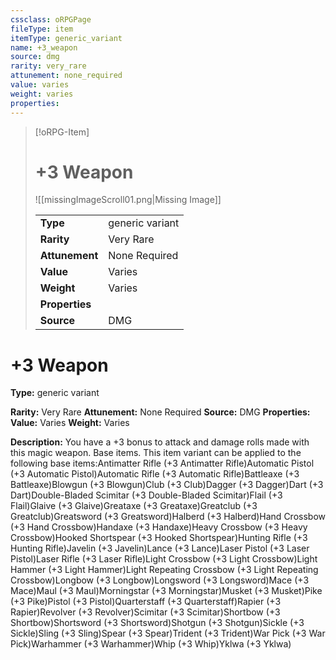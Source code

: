 ```yaml
---
cssclass: oRPGPage
fileType: item
itemType: generic_variant
name: +3_weapon
source: dmg
rarity: very_rare
attunement: none_required
value: varies
weight: varies
properties:
---
```

> [!oRPG-Item]
> # +3 Weapon
> ![[missingImageScroll01.png|Missing Image]]
>
> |  |   |
> |:--|---|
> |**Type** | generic variant |
> |**Rarity** | Very Rare |
> | **Attunement** | None Required |
> | **Value** | Varies |
>  | **Weight**| Varies |
>  |**Properties** |  |
> | **Source** | DMG |

#  +3 Weapon
**Type:** generic variant

**Rarity:** Very Rare
**Attunement:** None Required
**Source:** DMG
**Properties:**
**Value:** Varies
**Weight:** Varies

**Description:** You have a +3 bonus to attack and damage rolls made with this magic weapon. Base items. This item variant can be applied to the following base items:Antimatter Rifle (+3 Antimatter Rifle)Automatic Pistol (+3 Automatic Pistol)Automatic Rifle (+3 Automatic Rifle)Battleaxe (+3 Battleaxe)Blowgun (+3 Blowgun)Club (+3 Club)Dagger (+3 Dagger)Dart (+3 Dart)Double-Bladed Scimitar (+3 Double-Bladed Scimitar)Flail (+3 Flail)Glaive (+3 Glaive)Greataxe (+3 Greataxe)Greatclub (+3 Greatclub)Greatsword (+3 Greatsword)Halberd (+3 Halberd)Hand Crossbow (+3 Hand Crossbow)Handaxe (+3 Handaxe)Heavy Crossbow (+3 Heavy Crossbow)Hooked Shortspear (+3 Hooked Shortspear)Hunting Rifle (+3 Hunting Rifle)Javelin (+3 Javelin)Lance (+3 Lance)Laser Pistol (+3 Laser Pistol)Laser Rifle (+3 Laser Rifle)Light Crossbow (+3 Light Crossbow)Light Hammer (+3 Light Hammer)Light Repeating Crossbow (+3 Light Repeating Crossbow)Longbow (+3 Longbow)Longsword (+3 Longsword)Mace (+3 Mace)Maul (+3 Maul)Morningstar (+3 Morningstar)Musket (+3 Musket)Pike (+3 Pike)Pistol (+3 Pistol)Quarterstaff (+3 Quarterstaff)Rapier (+3 Rapier)Revolver (+3 Revolver)Scimitar (+3 Scimitar)Shortbow (+3 Shortbow)Shortsword (+3 Shortsword)Shotgun (+3 Shotgun)Sickle (+3 Sickle)Sling (+3 Sling)Spear (+3 Spear)Trident (+3 Trident)War Pick (+3 War Pick)Warhammer (+3 Warhammer)Whip (+3 Whip)Yklwa (+3 Yklwa)


